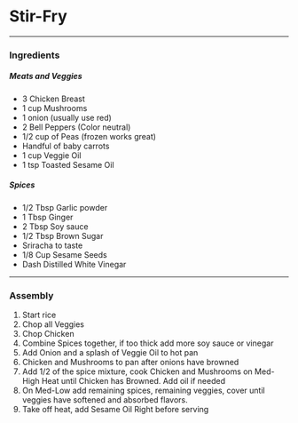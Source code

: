 # Stir-Fry
---
### Ingredients

##### Meats and Veggies
- 3 Chicken Breast
- 1 cup Mushrooms
- 1 onion (usually use red)
- 2 Bell Peppers (Color neutral)
- 1/2 cup of Peas (frozen works great)
- Handful of baby carrots
- 1 cup Veggie Oil
- 1 tsp Toasted Sesame Oil

##### Spices
- 1/2 Tbsp Garlic powder
- 1 Tbsp Ginger
- 2 Tbsp Soy sauce
- 1/2 Tbsp Brown Sugar
- Sriracha to taste
- 1/8 Cup Sesame Seeds
- Dash Distilled White Vinegar

---
### Assembly
1) Start rice
2) Chop all Veggies
3) Chop Chicken
4) Combine Spices together, if too thick add more soy sauce or vinegar
5) Add Onion and a splash of Veggie Oil to hot pan
6) Chicken and Mushrooms to pan after onions have browned
7) Add 1/2 of the spice mixture, cook Chicken and Mushrooms on Med-High Heat until Chicken has Browned. Add oil if needed
8) On Med-Low add remaining spices, remaining veggies, cover until veggies have softened and absorbed flavors.
9) Take off heat, add Sesame Oil Right before serving